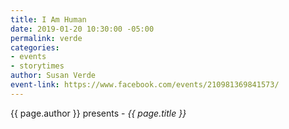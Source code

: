 ```yaml
---
title: I Am Human
date: 2019-01-20 10:30:00 -05:00
permalink: verde
categories:
- events
- storytimes
author: Susan Verde
event-link: https://www.facebook.com/events/210981369841573/
---
```


{{ page.author }} presents - *{{ page.title }}*
